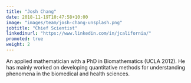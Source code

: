 ```yaml
---
title: "Josh Chang"
date: 2018-11-19T10:47:58+10:00
image: "images/team/josh-chang-unsplash.png"
jobtitle: "Chief Scientist"
linkedinurl: "https://www.linkedin.com/in/jcalifornia/"
promoted: true
weight: 2
---
```


An applied mathematician with a PhD in Biomathematics (UCLA 2012). He has mainly worked on developing quantitative methods for understanding phenomena in the biomedical and health sciences.


